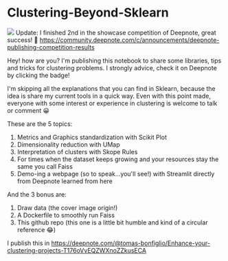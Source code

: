 # Clustering-Beyond-Sklearn
[<img src="https://deepnote.com/buttons/launch-in-deepnote-small.svg">]("https://github.com/TBonfi/Clustering-Beyond-Sklearn/blob/main/notebook.ipynb")
Update: I finished 2nd in the showcase competition of Deepnote, great success! 🤩 https://community.deepnote.com/c/announcements/deepnote-publishing-competition-results

Hey! how are you? I'm publishing this notebook to share some libraries, tips and tricks for clustering problems. I strongly advice, check it on Deepnote by clicking the badge!


I'm skipping all the explanations that you can find in Sklearn, because the idea is share my current tools in a quick way. Even with this point made, everyone with some interest or experience in clustering is welcome to talk or comment 😀

These are the 5 topics:
  1. Metrics and Graphics standardization with Scikit Plot
  2. Dimensionality reduction with UMap
  3. Interpretation of clusters with Skope Rules
  4. For times when the dataset keeps growing and your resources stay the same you call Faiss
  5. Demo-ing a webpage (so to speak...you'll see!) with Streamlit directly from Deepnote learned from here

And the 3 bonus are:

  1. Draw data (the cover image origin!)
  2. A Dockerfile to smoothly run Faiss 
  3. This github repo (this one is a little bit humble and kind of a circular reference 😂)


I publish this in https://deepnote.com/@tomas-bonfiglio/Enhance-your-clustering-projects-T176oVvEQZWXnoZZkusECA
